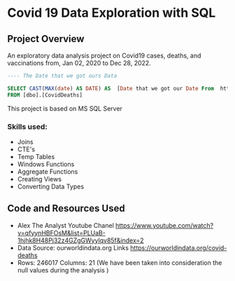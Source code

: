 # Covid 19 Data Exploration with SQL

## Project Overview
An exploratory data analysis project on Covid19 cases, deaths, and vaccinations from, Jan 02, 2020 to  Dec 28, 2022. 

 ```SQL
---- The Date that we got ours Data 

SELECT CAST(MAX(date) AS DATE) AS  [Date that we got our Date From  https://ourworldindata.org/]
FROM [dbo].[CovidDeaths]
```

This project is based on MS SQL Server

### Skills used:
* Joins 
* CTE's
* Temp Tables
* Windows Functions
* Aggregate Functions
* Creating Views
* Converting Data Types

## Code and Resources Used
*  Alex The Analyst Youtube Chanel https://www.youtube.com/watch?v=qfyynHBFOsM&list=PLUaB-1hjhk8H48Pj32z4GZgGWyylqv85f&index=2 
* Data Source: ourworldindata.org Links https://ourworldindata.org/covid-deaths
* Rows: 246017 Columns: 21 (We have been taken into consideration the null values  during the analysis )
